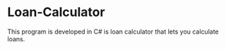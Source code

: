 # Loan-Calculator
This program is developed in C# is loan calculator that lets you calculate loans.
